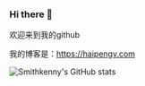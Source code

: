 ### Hi there 👋
欢迎来到我的github

我的博客是：https://haipengv.com

![Smithkenny's GitHub stats](https://github-readme-stats.vercel.app/api?username=Smithkenny&show_icons=true&theme=tokyonight)
